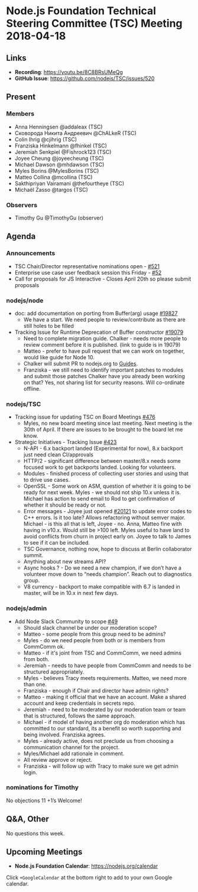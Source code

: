 # Node.js Foundation Technical Steering Committee (TSC) Meeting 2018-04-18

## Links

* **Recording**: https://youtu.be/8C8BRsUMeQg 
* **GitHub Issue**: https://github.com/nodejs/TSC/issues/520

## Present

### Members

* Anna Henningsen @addaleax (TSC)
* Сковорода Никита Андреевич @ChALkeR (TSC)
* Colin Ihrig @cjihrig (TSC)
* Franziska Hinkelmann @fhinkel (TSC)
* Jeremiah Senkpiel @Fishrock123 (TSC)
* Joyee Cheung @joyeecheung (TSC)
* Michael Dawson @mhdawson (TSC)
* Myles Borins @MylesBorins (TSC)
* Matteo Collina @mcollina (TSC)
* Sakthipriyan Vairamani @thefourtheye (TSC)
* Michaël Zasso @targos (TSC)

### Observers

* Timothy Gu @TimothyGu (observer)


## Agenda

### Announcements

* TSC Chair/Director representative nominations open - [#521](https://github.com/nodejs/TSC/issues/521)
* Enterprise use case user feedback session this Friday - [#52](https://github.com/nodejs/user-feedback/issues/52)
* Call for proposals for JS Interactive - Closes April 20th so please submit proposals

### nodejs/node

* doc: add documentation on porting from Buffer(arg) usage [#19827](https://github.com/nodejs/node/issues/19827)
  * We have a start. We need people to review/contribute as there are still holes to be
    filled
* Tracking Issue for Runtime Deprecation of Buffer constructor [#19079](https://github.com/nodejs/node/issues/19079)
  * Need to complete migration guide.  Chalker - needs more people to review
    comment before it is published.  (link to guide is in 19079)
  * Matteo - prefer to have pull request that we can work on together, would like guide 
    for Node 10.
  * Chalker will submit PR to nodejs.org to
    [Guides](https://github.com/nodejs/nodejs.org/tree/master/locale/en/docs/guides).
  * Franziska - we still need to identify important patches to modules and submit those patches
     Chalker have you already been working on that? Yes, not sharing list for security reasons. 
     Will co-ordinate offline.

### nodejs/TSC

* Tracking issue for updating TSC on Board Meetings [#476](https://github.com/nodejs/TSC/issues/476)
  * Myles, no new board meeting since last meeting.  Next meeting is the 30th of April. If
    there are issues to be brought to the board let me know.
* Strategic Initiatives - Tracking Issue [#423](https://github.com/nodejs/TSC/issues/423)
  * N-API - 6.x backport landed (Experimental for now), 8.x backport just need clean CI/approvals
  * HTTP/2 - significant difference between master/8.x needs some focused work 
    to get backports landed. Looking for volunteers.
  * Modules - finished process of collecting user stories and using that to drive use cases.
  * OpenSSL - Some work on ASM, question of whether it is going to be ready for next week.
    Myles - we should not ship 10.x unless it is.  Michael has action to send email to Rod to get
    confirmation of whether it should be ready or not.
  * Error messages - Joyee just opened [#20121](https://github.com/nodejs/node/pull/20121)
    to update error codes to C++ errors. Is it too late?  Allows refactoring without semver major.
    Michael - is this all that is left, Joyee - no.
    Anna, Matteo fine with having in v10.x.  Would still be >100 left.  Myles useful to have 
    land to avoid conflicts from churn in project early on.  Joyee to talk to James to see if it 
    can be included.
  * TSC Governance, nothing now, hope to discuss at Berlin collaborator summit.
  * Anything about new streams API?
  * Async hooks ? - Do we need a new champion, if we don’t have a volunteer move down to
    “needs champion”.  Reach out to diagnostics group.
  * V8 currency - backport to make compatible with 6.7 is landed in master, will be in 10.x in next
    few days.

### nodejs/admin

* Add Node Slack Community to scope [#49](https://github.com/nodejs/admin/pull/49)
  * Should slack channel be under our moderation scope?
  * Matteo - some people from this group need to be admins?
  * Myles - do we need people from both or is members from CommComm ok.  
  * Matteo - if it's joint from TSC and CommComm, we need admins from both.
  * Jeremiah - needs to have people from CommComm and needs to be structured
    appropriately.
  * Myles - believes Tracy meets requirements. Matteo, we need more than one.
  * Franziska - enough if Chair and director have admin rights?
  * Matteo - making it official that we have an account. Make a shared account and keep
    credentials in secrets repo.
  * Jeremiah - need to be moderated by our moderation team or team that is structured, follows
    the same approach.
  * Michael - if model of having another org do moderation which has committed to our
    standard, its a benefit so worth supporting and being involved.  Franziska agrees.
  * Myles - already active, does not preclude us from choosing a communication channel for
    the project.
  * Myles/Michael add rationale in comment.
  * All review approve or reject.
  * Franziska - will follow up with Tracy to make sure we get admin login.

### nominations for Timothy

No objections
11 +1’s
Welcome!


## Q&A, Other
No questions this week.

## Upcoming Meetings

* **Node.js Foundation Calendar**: https://nodejs.org/calendar

Click `+GoogleCalendar` at the bottom right to add to your own Google calendar.
